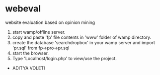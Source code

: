 # webeval
website evaluation based on opinion mining

1) start wamp/offline server.
2) copy and paste 'fp' file contents in 'www' folder of wamp directory.
3) create the database 'searchdropbox' in your wamp server and import 'pr.sql' from fp->pro->pr.sql
4) start the browser. 
5) Type 'Localhost/login.php' to view/use the project.

- ADITYA VOLETI


